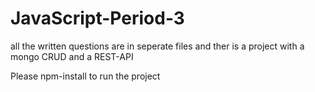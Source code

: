 # JavaScript-Period-3

all the written questions are in 
seperate files and ther is a project 
with a mongo CRUD and a REST-API

Please npm-install to run the project

